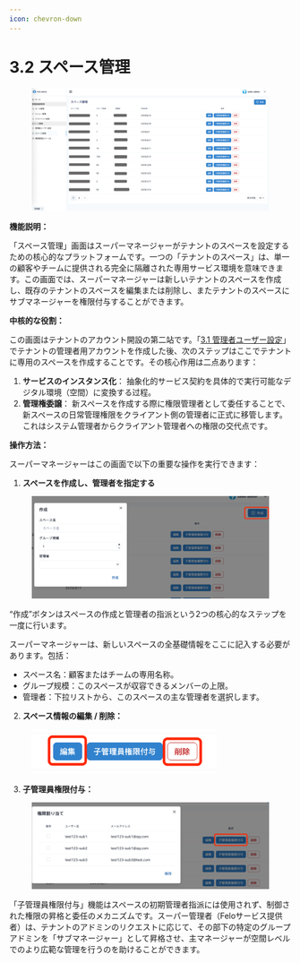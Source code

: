 ```yaml
---
icon: chevron-down
---
```


# 3.2 スペース管理

<div align="left"><figure><img src="../.gitbook/assets/image (7) (1).png" alt="" width="563"><figcaption></figcaption></figure></div>

**機能説明：**

「スペース管理」画面はスーパーマネージャーがテナントのスペースを設定するための核心的なプラットフォームです。一つの「テナントのスペース」は、単一の顧客やチームに提供される完全に隔離された専用サービス環境を意味できます。この画面では、スーパーマネージャーは新しいテナントのスペースを作成し、既存のテナントのスペースを編集または削除し、またテナントのスペースにサブマネージャーを権限付与することができます。



**中核的な役割：**

この画面はテナントのアカウント開設の第二站です。「[3.1  管理者ユーザー設定](3.1-chao-guan-yong-hu-she-zhi.md)」でテナントの管理者用アカウントを作成した後、次のステップはここでテナントに専用のスペースを作成することです。その核心作用は二点あります：

1. **サービスのインスタンス化**： 抽象化的サービス契約を具体的で実行可能なデジタル環境（空間）に変換する过程。
2. **管理権委譲**： 新スペースを作成する際に権限管理者として委任することで、新スペースの日常管理権限をクライアント側の管理者に正式に移管します。これはシステム管理者からクライアント管理者への権限の交代点です。



**操作方法：**

スーパーマネージャーはこの画面で以下の重要な操作を実行できます：

1. **スペースを作成し、管理者を指定する**

<div align="left"><figure><img src="../.gitbook/assets/image (8).png" alt="" width="563"><figcaption></figcaption></figure></div>

“作成”ボタンはスペースの作成と管理者の指派という2つの核心的なステップを一度に行います。

スーパーマネージャーは、新しいスペースの全基礎情報をここに記入する必要があります。包括：

* スペース名：顧客またはチームの専用名称。
* グループ规模：このスペースが収容できるメンバーの上限。
* 管理者：下拉リストから、このスペースの主な管理者を選択します。



2. **スペース情報の編集 / 削除：**

<div align="left"><figure><img src="../.gitbook/assets/image (9).png" alt="" width="330"><figcaption></figcaption></figure></div>



3. **子管理員権限付与：**

<div align="left"><figure><img src="../.gitbook/assets/image (10).png" alt="" width="563"><figcaption></figcaption></figure></div>

「子管理員権限付与」機能はスペースの初期管理者指派には使用されず、制御された権限の昇格と委任のメカニズムです。スーパー管理者（Feloサービス提供者）は、テナントのアドミンのリクエストに応じて、その部下の特定のグループアドミンを「サブマネージャー」として昇格させ、主マネージャーが空間レベルでのより広範な管理を行うのを助けることができます。

